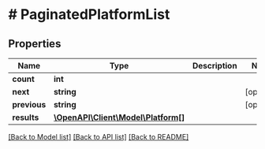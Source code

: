 # # PaginatedPlatformList

## Properties

Name | Type | Description | Notes
------------ | ------------- | ------------- | -------------
**count** | **int** |  |
**next** | **string** |  | [optional]
**previous** | **string** |  | [optional]
**results** | [**\OpenAPI\Client\Model\Platform[]**](Platform.md) |  |

[[Back to Model list]](../../README.md#models) [[Back to API list]](../../README.md#endpoints) [[Back to README]](../../README.md)
